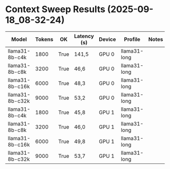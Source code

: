 # Context Sweep Results (2025-09-18_08-32-24)

| Model | Tokens | OK | Latency (s) | Device | Profile | Notes |
|-------|--------|----|-------------|--------|---------|-------|
| llama31-8b-c4k | 1800 | True | 141,5 | GPU 0 | llama31-long |  |
| llama31-8b-c8k | 3200 | True | 46,6 | GPU 0 | llama31-long |  |
| llama31-8b-c16k | 6000 | True | 48,3 | GPU 0 | llama31-long |  |
| llama31-8b-c32k | 9000 | True | 53,2 | GPU 0 | llama31-long |  |
| llama31-8b-c4k | 1800 | True | 45,8 | GPU 1 | llama31-long |  |
| llama31-8b-c8k | 3200 | True | 46,0 | GPU 1 | llama31-long |  |
| llama31-8b-c16k | 6000 | True | 49,8 | GPU 1 | llama31-long |  |
| llama31-8b-c32k | 9000 | True | 53,7 | GPU 1 | llama31-long |  |
